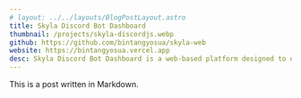 ```yaml
---
# layout: ../../layouts/BlogPostLayout.astro
title: Skyla Discord Bot Dashboard
thumbnail: /projects/skyla-discordjs.webp
github: https://github.com/bintangyosua/skyla-web
website: https://bintangyosua.vercel.app
desc: Skyla Discord Bot Dashboard is a web-based platform designed to enhance the management and customization of Discord bots. The dashboard provides a user-friendly interface for bot owners to efficiently control various aspects of their bots' functionality and settings. With Skyla, users can easily monitor and manage commands, permissions, roles, and server integrations directly from the website.
---
```


This is a post written in Markdown.
